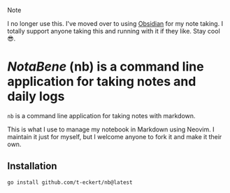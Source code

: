 > [!NOTE]
> I no longer use this. I've moved over to using [Obsidian](obsidian.md) for my note taking. I totally support anyone taking this and running with it if they like. Stay cool 😎.

# *NotaBene* (nb) is a command line application for taking notes and daily logs

`nb` is a command line application for taking notes with markdown.

This is what I use to manage my notebook in Markdown using Neovim. I maintain
it just for myself, but I welcome anyone to fork it and make it their own.

## Installation

```bash
go install github.com/t-eckert/nb@latest
```
